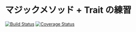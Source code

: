 マジックメソッド + Trait の練習
=================================================

[![Build Status](https://travis-ci.org/k-holy/magic-method-and-trait-example.png?branch=master)](https://travis-ci.org/k-holy/magic-method-and-trait-example)
[![Coverage Status](https://coveralls.io/repos/k-holy/magic-method-and-trait-example/badge.png?branch=master)](https://coveralls.io/r/k-holy/magic-method-and-trait-example?branch=master)
